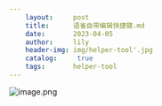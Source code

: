 ```yaml
---
    layout:     post
    title:      语雀自带编辑快捷键.md
    date:       2023-04-05
    author:     lily
    header-img: img/helper-tool'.jpg
    catalog: 	 true
    tags:       helper-tool
---
```


![image.png](https://cdn.nlark.com/yuque/0/2022/png/1238904/1660447506414-1db84cd3-ae4e-4233-81c9-0f778cdd79dc.png#clientId=ud1b0e31d-f119-4&from=paste&id=u6bf0f734&name=image.png&originHeight=1332&originWidth=970&originalType=url&ratio=1&rotation=0&showTitle=false&size=291395&status=done&style=none&taskId=u14cc634c-da16-4a73-8f56-e9bf5ee7468&title=)
